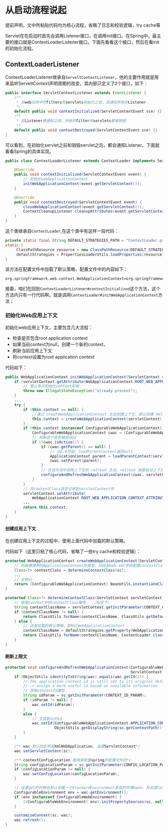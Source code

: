 # 从启动流程说起

提前声明，文中所粘贴代码均为核心流程，省略了日志和校验逻辑，try cache等



Servlet在在启动时首先会调用Listener接口，在调用init接口。在Spring中，最主要的接口就是ContextLoaderListener接口。下面先看看这个接口，然后在看init的初始化流程。

## ContextLoaderListener

ContextLoaderListener继承自`ServeltContextListener`，他的主要作用就是用来监听ServeltContext声明周期的改变，其内部只定义了2个接口，如下：

```java
public interface ServletContextListener extends EventListener {
    /**
     * 在web应用中的filters和servlets初始化之前，会通知所有的Listener
     */
    default public void contextInitialized(ServletContextEvent sce) {}
    /**
     * 在Listener被通知之前，所有的filter和servlets都被销毁
     */
    default public void contextDestroyed(ServletContextEvent sce) {}
}
```

可以看到，在初始化servlet之前和销毁servlet之后，都会通知Listener。下面就看看Spring的具体实现。

```java
public class ContextLoaderListener extends ContextLoader implements ServletContextListener {

	@Override
	public void contextInitialized(ServletContextEvent event) {
		// 初始化webApplicationContext
		initWebApplicationContext(event.getServletContext());
	}

	@Override
	public void contextDestroyed(ServletContextEvent event) {
		closeWebApplicationContext(event.getServletContext());
		ContextCleanupListener.cleanupAttributes(event.getServletContext());
	}
}
```

这个类继承自`ContextLoader`,在这个类中有这样一段代码：

```java
private static final String DEFAULT_STRATEGIES_PATH = "ContextLoader.properties";
static {
     ClassPathResource resource = new ClassPathResource(DEFAULT_STRATEGIES_PATH, ContextLoader.class);
     defaultStrategies = PropertiesLoaderUtils.loadProperties(resource);
}
```

该方法在配置文件中加载了默认策略，配置文件中的内容如下：

```properties
org.springframework.web.context.WebApplicationContext=org.springframework.web.context.support.XmlWebApplicationContext
```

接着，咱们在回到`ContextLoaderListener#contextInitialized`这个方法，这个方法内只有一行代码啊，就是调用`ContextLoader#initWebApplicationContext`方法；

### 初始化Web应用上下文

初始化web应用上下文，主要包含几大流程：

- 检查是否包含root application context
- 如果当前context为null，创建一个新的context，
- 刷新当前应用上下文
- 将context设置为root application context

代码如下：

```java
public WebApplicationContext initWebApplicationContext(ServletContext servletContext) {
    if (servletContext.getAttribute(WebApplicationContext.ROOT_WEB_APPLICATION_CONTEXT_ATTRIBUTE)!=null){
        // 禁止多次初始化context实例
        throw new IllegalStateException("already present");
    }
    ...
    try {
        if (this.context == null) {
            //通过 createWebApplicationContext 方法创建上下文，默认创建 XmlWebApplicationContext
            this.context = createWebApplicationContext(servletContext);
        }
        if (this.context instanceof ConfigurableWebApplicationContext) {
            ConfigurableWebApplicationContext cwac = (ConfigurableWebApplicationContext) this.context;
            // 判断这个是否被启动过
            if (!cwac.isActive()) {
                if (cwac.getParent() == null) {
                    // 从5.0开始，loadParentContext返回null
                    ApplicationContext parent = loadParentContext(servletContext);
                    cwac.setParent(parent);
                }
                // 在该方法中调用上下文的 refresh 方法，refresh 就是启动上下文的入口
                configureAndRefreshWebApplicationContext(cwac, servletContext);
            }
        }
        // 将contextClass信息记录到servletContext中
        servletContext.setAttribute(
            WebApplicationContext.ROOT_WEB_APPLICATION_CONTEXT_ATTRIBUTE, this.context);
        ...
        return this.context;
    }
}
```



#### 创建应用上下文

在创建应用上下文的过程中，使用上面代码中加载的默认策略。

代码如下（这里只粘了核心代码，省略了一些try cache和校验逻辑）：

```java
protected WebApplicationContext createWebApplicationContext(ServletContext sc) {
    // 判断要使用的ApplicationContext的类型，对应到web.xml中的配置contextClass，默认为XmlWebApplicationContext
    Class<?> contextClass = determineContextClass(sc);
	...
    // 实例化
    return (ConfigurableWebApplicationContext) BeanUtils.instantiateClass(contextClass);
}

protected Class<?> determineContextClass(ServletContext servletContext) {
    // 获取context中的contextClass属性   （标签下）
    String contextClassName = servletContext.getInitParameter(CONTEXT_CLASS_PARAM);
    if (contextClassName != null) {
        return ClassUtils.forName(contextClassName, ClassUtils.getDefaultClassLoader());
    } else {
        // 这里加载的默认策略，即XmlWebApplicationContext
        contextClassName = defaultStrategies.getProperty(WebApplicationContext.class.getName());
        return ClassUtils.forName(contextClassName, ContextLoader.class.getClassLoader());
    }
}
```





#### 刷新上限文

```java
protected void configureAndRefreshWebApplicationContext(ConfigurableWebApplicationContext wac, 
                                                        ServletContext sc) {
    if (ObjectUtils.identityToString(wac).equals(wac.getId())) {
        // The application context id is still set to its original default value
        // -> assign a more useful id based on available information
        // 获取contextId属性
        String idParam = sc.getInitParameter(CONTEXT_ID_PARAM);
        if (idParam != null) {
            wac.setId(idParam);
        }
        else {
            // 生成默认的id
            wac.setId(ConfigurableWebApplicationContext.APPLICATION_CONTEXT_ID_PREFIX +
                      ObjectUtils.getDisplayString(sc.getContextPath()));
        }
    }

    /** wac 默认的实例是XmlWebApplication, 设置ServletContext*/
    wac.setServletContext(sc);

    /** contextConfigLocation 是用来配置spring的配置文件的*/
    String configLocationParam = sc.getInitParameter(CONFIG_LOCATION_PARAM);
    if (configLocationParam != null) {
        wac.setConfigLocation(configLocationParam);
    }

    // 这里get的时候会默认创建一个StandardEnvironment类型的环境bean，并且是ConfigurableEnvironment类型
    ConfigurableEnvironment env = wac.getEnvironment();
    if (env instanceof ConfigurableWebEnvironment) {
        ((ConfigurableWebEnvironment) env).initPropertySources(sc, null);
    }

    customizeContext(sc, wac);
    wac.refresh();
}

```















